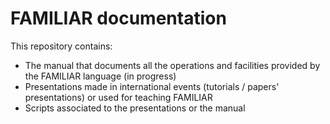 FAMILIAR documentation
======

This repository contains:
 * The manual that documents all the operations and facilities provided by the FAMILIAR language (in progress)
 * Presentations made in international events (tutorials / papers' presentations) or used for teaching FAMILIAR 
 * Scripts associated to the presentations or the manual   

